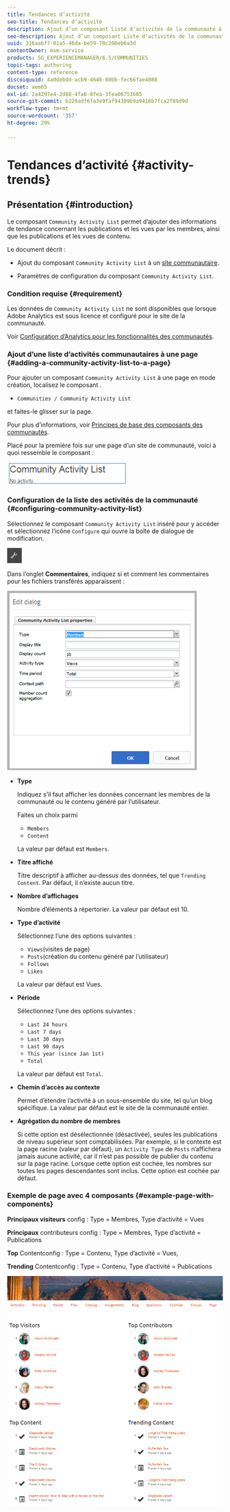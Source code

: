 ```yaml
---
title: Tendances d’activité
seo-title: Tendances d’activité
description: Ajout d’un composant Liste d’activités de la communauté à une page
seo-description: Ajout d’un composant Liste d’activités de la communauté à une page
uuid: 316aabf7-01a5-46da-be59-70c206eb6a3d
contentOwner: msm-service
products: SG_EXPERIENCEMANAGER/6.5/COMMUNITIES
topic-tags: authoring
content-type: reference
discoiquuid: 4a0debdd-acb9-4646-80bb-fec66fae4088
docset: aem65
exl-id: 2a4297e4-2d88-4fa6-8fea-3fea06753605
source-git-commit: b220adf6fa3e9faf94389b9a9416b7fca2f89d9d
workflow-type: tm+mt
source-wordcount: '357'
ht-degree: 29%

---
```


# Tendances d’activité {#activity-trends}

## Présentation {#introduction}

Le composant `Community Activity List` permet d’ajouter des informations de tendance concernant les publications et les vues par les membres, ainsi que les publications et les vues de contenu.

Le document décrit :

* Ajout du composant `Community Activity List` à un [site communautaire](/help/communities/overview.md#community-sites).

* Paramètres de configuration du composant `Community Activity List`.

### Condition requise {#requirement}

Les données de `Community Activity List` ne sont disponibles que lorsque Adobe Analytics est sous licence et configuré pour le site de la communauté.

Voir [Configuration d’Analytics pour les fonctionnalités des communautés](/help/communities/analytics.md).

### Ajout d’une liste d’activités communautaires à une page {#adding-a-community-activity-list-to-a-page}

Pour ajouter un composant `Community Activity List` à une page en mode création, localisez le composant .

* `Communities / Community Activity List`

et faites-le glisser sur la page.

Pour plus d’informations, voir [Principes de base des composants des communautés](/help/communities/basics.md).

Placé pour la première fois sur une page d’un site de communauté, voici à quoi ressemble le composant :

![communauté-activité](assets/community-activity.png)

### Configuration de la liste des activités de la communauté {#configuring-community-activity-list}

Sélectionnez le composant `Community Activity List` inséré pour y accéder et sélectionnez l’icône `Configure` qui ouvre la boîte de dialogue de modification.

![configure](assets/configure-new.png)

Dans l’onglet **Commentaires**, indiquez si et comment les commentaires pour les fichiers transférés apparaissent :

![propriétés](assets/activity-list-properties.png)

* **Type**

   Indiquez s’il faut afficher les données concernant les membres de la communauté ou le contenu généré par l’utilisateur.

   Faites un choix parmi 

   * `Members`
   * `Content`

   La valeur par défaut est `Members`.

* **Titre affiché**

   Titre descriptif à afficher au-dessus des données, tel que `Trending Content`.
Par défaut, il n’existe aucun titre.

* **Nombre d’affichages**

   Nombre d’éléments à répertorier.
La valeur par défaut est 10.

* **Type d’activité**

   Sélectionnez l’une des options suivantes :

   * `Views`(visites de page)
   * `Posts`(création du contenu généré par l’utilisateur)
   * `Follows`
   * `Likes`

   La valeur par défaut est Vues.

* **Période**

   Sélectionnez l’une des options suivantes :

   * `Last 24 hours`
   * `Last 7 days`
   * `Last 30 days`
   * `Last 90 days`
   * `This year (since Jan 1st)`
   * `Total`

   La valeur par défaut est `Total`.

* **Chemin d’accès au contexte**

   Permet d’étendre l’activité à un sous-ensemble du site, tel qu’un blog spécifique.
La valeur par défaut est le site de la communauté entier.

* **Agrégation du nombre de membres**

   Si cette option est désélectionnée (désactivée), seules les publications de niveau supérieur sont comptabilisées. Par exemple, si le contexte est la page racine (valeur par défaut), un `Activity Type` de `Posts` n’affichera jamais aucune activité, car il n’est pas possible de publier du contenu sur la page racine. Lorsque cette option est cochée, les nombres sur toutes les pages descendantes sont inclus.
Cette option est cochée par défaut.

### Exemple de page avec 4 composants {#example-page-with-components}

**Principaux visiteurs** config : Type = Membres, Type d’activité = Vues

**Principaux** contributeurs config : Type = Membres, Type d’activité = Publications

**Top** Contentconfig : Type = Contenu, Type d’activité = Vues,

**Trending** Contentconfig : Type = Contenu, Type d’activité = Publications

![components](assets/activity-list-components.png)

